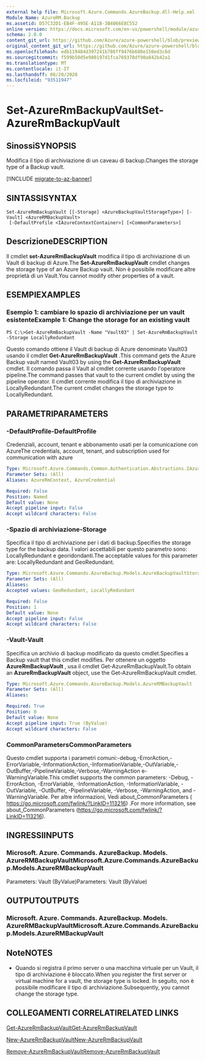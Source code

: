 ```yaml
---
external help file: Microsoft.Azure.Commands.AzureBackup.dll-Help.xml
Module Name: AzureRM.Backup
ms.assetid: D57C32D1-EB4F-495E-A11B-3B4066E8C552
online version: https://docs.microsoft.com/en-us/powershell/module/azurerm.backup/set-azurermbackupvault
schema: 2.0.0
content_git_url: https://github.com/Azure/azure-powershell/blob/preview/src/ResourceManager/AzureBackup/Commands.AzureBackup/help/Set-AzureRmBackupVault.md
original_content_git_url: https://github.com/Azure/azure-powershell/blob/preview/src/ResourceManager/AzureBackup/Commands.AzureBackup/help/Set-AzureRmBackupVault.md
ms.openlocfilehash: edb119484d397241b786ff9476b688e150ed3c6d
ms.sourcegitcommit: f599b50d5e980197d1fca769378df90a842b42a1
ms.translationtype: MT
ms.contentlocale: it-IT
ms.lasthandoff: 08/20/2020
ms.locfileid: "93511947"
---
```

# <span data-ttu-id="3fd44-101">Set-AzureRmBackupVault</span><span class="sxs-lookup"><span data-stu-id="3fd44-101">Set-AzureRmBackupVault</span></span>

## <span data-ttu-id="3fd44-102">Sinossi</span><span class="sxs-lookup"><span data-stu-id="3fd44-102">SYNOPSIS</span></span>
<span data-ttu-id="3fd44-103">Modifica il tipo di archiviazione di un caveau di backup.</span><span class="sxs-lookup"><span data-stu-id="3fd44-103">Changes the storage type of a Backup vault.</span></span>

[!INCLUDE [migrate-to-az-banner](../../includes/migrate-to-az-banner.md)]

## <span data-ttu-id="3fd44-104">SINTASSI</span><span class="sxs-lookup"><span data-stu-id="3fd44-104">SYNTAX</span></span>

```
Set-AzureRmBackupVault [[-Storage] <AzureBackupVaultStorageType>] [-Vault] <AzureRMBackupVault>
 [-DefaultProfile <IAzureContextContainer>] [<CommonParameters>]
```

## <span data-ttu-id="3fd44-105">Descrizione</span><span class="sxs-lookup"><span data-stu-id="3fd44-105">DESCRIPTION</span></span>
<span data-ttu-id="3fd44-106">Il cmdlet **set-AzureRmBackupVault** modifica il tipo di archiviazione di un Vault di backup di Azure.</span><span class="sxs-lookup"><span data-stu-id="3fd44-106">The **Set-AzureRmBackupVault** cmdlet changes the storage type of an Azure Backup vault.</span></span>
<span data-ttu-id="3fd44-107">Non è possibile modificare altre proprietà di un Vault.</span><span class="sxs-lookup"><span data-stu-id="3fd44-107">You cannot modify other properties of a vault.</span></span>

## <span data-ttu-id="3fd44-108">ESEMPI</span><span class="sxs-lookup"><span data-stu-id="3fd44-108">EXAMPLES</span></span>

### <span data-ttu-id="3fd44-109">Esempio 1: cambiare lo spazio di archiviazione per un vault esistente</span><span class="sxs-lookup"><span data-stu-id="3fd44-109">Example 1: Change the storage for an existing vault</span></span>
```
PS C:\>Get-AzureRmBackupVault -Name "Vault03" | Set-AzureRmBackupVault -Storage LocallyRedundant
```

<span data-ttu-id="3fd44-110">Questo comando ottiene il Vault di backup di Azure denominato Vault03 usando il cmdlet **Get-AzureRmBackupVault** .</span><span class="sxs-lookup"><span data-stu-id="3fd44-110">This command gets the Azure Backup vault named Vault03 by using the **Get-AzureRmBackupVault** cmdlet.</span></span>
<span data-ttu-id="3fd44-111">Il comando passa il Vault al cmdlet corrente usando l'operatore pipeline.</span><span class="sxs-lookup"><span data-stu-id="3fd44-111">The command passes that vault to the current cmdlet by using the pipeline operator.</span></span>
<span data-ttu-id="3fd44-112">Il cmdlet corrente modifica il tipo di archiviazione in LocallyRedundant.</span><span class="sxs-lookup"><span data-stu-id="3fd44-112">The current cmdlet changes the storage type to LocallyRedundant.</span></span>

## <span data-ttu-id="3fd44-113">PARAMETRI</span><span class="sxs-lookup"><span data-stu-id="3fd44-113">PARAMETERS</span></span>

### <span data-ttu-id="3fd44-114">-DefaultProfile</span><span class="sxs-lookup"><span data-stu-id="3fd44-114">-DefaultProfile</span></span>
<span data-ttu-id="3fd44-115">Credenziali, account, tenant e abbonamento usati per la comunicazione con Azure</span><span class="sxs-lookup"><span data-stu-id="3fd44-115">The credentials, account, tenant, and subscription used for communication with azure</span></span>

```yaml
Type: Microsoft.Azure.Commands.Common.Authentication.Abstractions.IAzureContextContainer
Parameter Sets: (All)
Aliases: AzureRmContext, AzureCredential

Required: False
Position: Named
Default value: None
Accept pipeline input: False
Accept wildcard characters: False
```

### <span data-ttu-id="3fd44-116">-Spazio di archiviazione</span><span class="sxs-lookup"><span data-stu-id="3fd44-116">-Storage</span></span>
<span data-ttu-id="3fd44-117">Specifica il tipo di archiviazione per i dati di backup.</span><span class="sxs-lookup"><span data-stu-id="3fd44-117">Specifies the storage type for the backup data.</span></span>
<span data-ttu-id="3fd44-118">I valori accettabili per questo parametro sono: LocallyRedundant e georidondanti.</span><span class="sxs-lookup"><span data-stu-id="3fd44-118">The acceptable values for this parameter are: LocallyRedundant and GeoRedundant.</span></span>

```yaml
Type: Microsoft.Azure.Commands.AzureBackup.Models.AzureBackupVaultStorageType
Parameter Sets: (All)
Aliases:
Accepted values: GeoRedundant, LocallyRedundant

Required: False
Position: 1
Default value: None
Accept pipeline input: False
Accept wildcard characters: False
```

### <span data-ttu-id="3fd44-119">-Vault</span><span class="sxs-lookup"><span data-stu-id="3fd44-119">-Vault</span></span>
<span data-ttu-id="3fd44-120">Specifica un archivio di backup modificato da questo cmdlet.</span><span class="sxs-lookup"><span data-stu-id="3fd44-120">Specifies a Backup vault that this cmdlet modifies.</span></span>
<span data-ttu-id="3fd44-121">Per ottenere un oggetto **AzureRmBackupVault** , usa il cmdlet Get-AzureRmBackupVault.</span><span class="sxs-lookup"><span data-stu-id="3fd44-121">To obtain an **AzureRmBackupVault** object, use the Get-AzureRmBackupVault cmdlet.</span></span>

```yaml
Type: Microsoft.Azure.Commands.AzureBackup.Models.AzureRMBackupVault
Parameter Sets: (All)
Aliases:

Required: True
Position: 0
Default value: None
Accept pipeline input: True (ByValue)
Accept wildcard characters: False
```

### <span data-ttu-id="3fd44-122">CommonParameters</span><span class="sxs-lookup"><span data-stu-id="3fd44-122">CommonParameters</span></span>
<span data-ttu-id="3fd44-123">Questo cmdlet supporta i parametri comuni:-debug,-ErrorAction,-ErrorVariable,-InformationAction,-InformationVariable,-OutVariable,-OutBuffer,-PipelineVariable,-Verbose,-WarningAction e-WarningVariable.</span><span class="sxs-lookup"><span data-stu-id="3fd44-123">This cmdlet supports the common parameters: -Debug, -ErrorAction, -ErrorVariable, -InformationAction, -InformationVariable, -OutVariable, -OutBuffer, -PipelineVariable, -Verbose, -WarningAction, and -WarningVariable.</span></span> <span data-ttu-id="3fd44-124">Per altre informazioni, Vedi about_CommonParameters ( https://go.microsoft.com/fwlink/?LinkID=113216) .</span><span class="sxs-lookup"><span data-stu-id="3fd44-124">For more information, see about_CommonParameters (https://go.microsoft.com/fwlink/?LinkID=113216).</span></span>

## <span data-ttu-id="3fd44-125">INGRESSI</span><span class="sxs-lookup"><span data-stu-id="3fd44-125">INPUTS</span></span>

### <span data-ttu-id="3fd44-126">Microsoft. Azure. Commands. AzureBackup. Models. AzureRMBackupVault</span><span class="sxs-lookup"><span data-stu-id="3fd44-126">Microsoft.Azure.Commands.AzureBackup.Models.AzureRMBackupVault</span></span>
<span data-ttu-id="3fd44-127">Parameters: Vault (ByValue)</span><span class="sxs-lookup"><span data-stu-id="3fd44-127">Parameters: Vault (ByValue)</span></span>

## <span data-ttu-id="3fd44-128">OUTPUT</span><span class="sxs-lookup"><span data-stu-id="3fd44-128">OUTPUTS</span></span>

### <span data-ttu-id="3fd44-129">Microsoft. Azure. Commands. AzureBackup. Models. AzureRMBackupVault</span><span class="sxs-lookup"><span data-stu-id="3fd44-129">Microsoft.Azure.Commands.AzureBackup.Models.AzureRMBackupVault</span></span>

## <span data-ttu-id="3fd44-130">Note</span><span class="sxs-lookup"><span data-stu-id="3fd44-130">NOTES</span></span>
* <span data-ttu-id="3fd44-131">Quando si registra il primo server o una macchina virtuale per un Vault, il tipo di archiviazione è bloccato.</span><span class="sxs-lookup"><span data-stu-id="3fd44-131">When you register the first server or virtual machine for a vault, the storage type is locked.</span></span> <span data-ttu-id="3fd44-132">In seguito, non è possibile modificare il tipo di archiviazione.</span><span class="sxs-lookup"><span data-stu-id="3fd44-132">Subsequently, you cannot change the storage type.</span></span>

## <span data-ttu-id="3fd44-133">COLLEGAMENTI CORRELATI</span><span class="sxs-lookup"><span data-stu-id="3fd44-133">RELATED LINKS</span></span>

[<span data-ttu-id="3fd44-134">Get-AzureRmBackupVault</span><span class="sxs-lookup"><span data-stu-id="3fd44-134">Get-AzureRmBackupVault</span></span>](./Get-AzureRmBackupVault.md)

[<span data-ttu-id="3fd44-135">New-AzureRmBackupVault</span><span class="sxs-lookup"><span data-stu-id="3fd44-135">New-AzureRmBackupVault</span></span>](./New-AzureRmBackupVault.md)

[<span data-ttu-id="3fd44-136">Remove-AzureRmBackupVault</span><span class="sxs-lookup"><span data-stu-id="3fd44-136">Remove-AzureRmBackupVault</span></span>](./Remove-AzureRmBackupVault.md)


